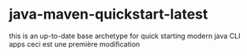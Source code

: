 # java-maven-quickstart-latest

 this is an up-to-date base archetype for quick starting modern java CLI apps 
 ceci est une première modification 
